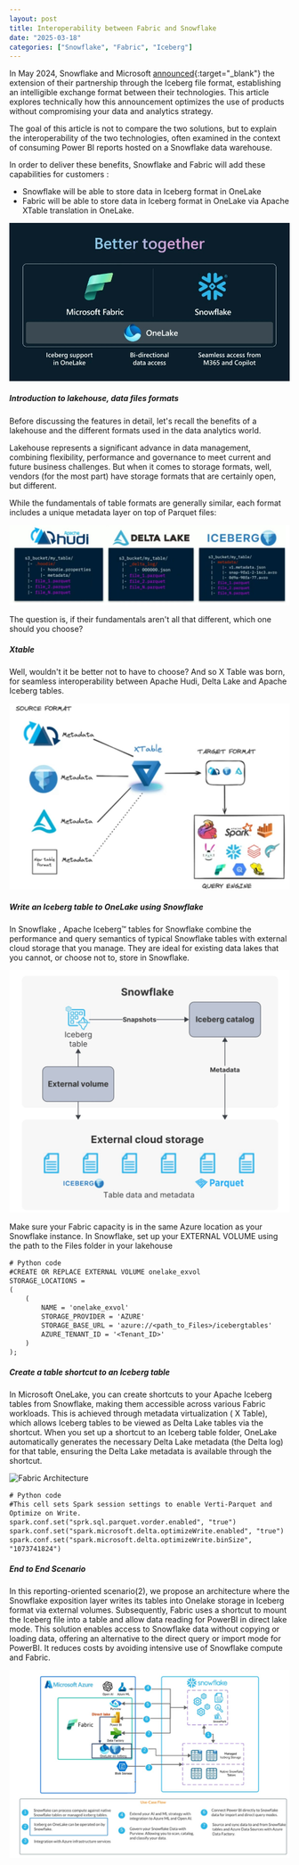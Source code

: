 ```yaml
---
layout: post
title: Interoperability between Fabric and Snowflake
date: "2025-03-18"
categories: ["Snowflake", "Fabric", "Iceberg"]
---
```

In May 2024, Snowflake and Microsoft [announced](https://www.snowflake.com/en/blog/microsoft-partnership-enhancing-interoperability/){:target="_blank"} the extension of their partnership through the Iceberg file format, establishing an intelligible exchange format between their technologies. This article explores technically how this announcement optimizes the use of products without compromising your data and analytics strategy.

The goal of this article is not to compare the two solutions, but to explain the interoperability of the two technologies, often examined in the context of consuming Power BI reports hosted on a Snowflake data warehouse.

In order to deliver these benefits, Snowflake and Fabric will add these capabilities for customers :

- Snowflake will be able to store data in Iceberg format in OneLake 
- Fabric will be able to store data in Iceberg format in OneLake via Apache XTable translation in OneLake.


![Fabric Snowflake](https://github.com/marc-hadjeje/marc-hadjeje.github.io/blob/main/assets/images/blog_post_image.jpg?raw=true)

##### Introduction to lakehouse, data files formats
Before discussing the features in detail, let's recall the benefits of a lakehouse and the different formats used in the data analytics world.

Lakehouse represents a significant advance in data management, combining flexibility, performance and governance to meet current and future business challenges. But when it comes to storage formats, well, vendors (for the most part) have storage formats that are certainly open, but different.

While the fundamentals of table formats are generally similar, each format includes a unique metadata layer on top of Parquet files:

![Fabric Architecture](https://github.com/marc-hadjeje/marc-hadjeje.github.io/blob/main/assets/images/format.jpg?raw=true)


The question is, if their fundamentals aren't all that different, which one should you choose?

##### Xtable

Well, wouldn't it be better not to have to choose? And so X Table was born, for seamless interoperability between Apache Hudi, Delta Lake and Apache Iceberg tables. 

![Fabric Architecture](https://github.com/marc-hadjeje/marc-hadjeje.github.io/blob/main/assets/images/xtable.jpg?raw=true)

##### Write an Iceberg table to OneLake using Snowflake

In Snowflake , Apache Iceberg™ tables for Snowflake combine the performance and query semantics of typical Snowflake tables with external cloud storage that you manage. They are ideal for existing data lakes that you cannot, or choose not to, store in Snowflake.

![Fabric Architecture](https://github.com/marc-hadjeje/marc-hadjeje.github.io/blob/main/assets/images/icebergsnow.jpg?raw=true)

Make sure your Fabric capacity is in the same Azure location as your Snowflake instance.
In Snowflake, set up your EXTERNAL VOLUME using the path to the Files folder in your lakehouse

```
# Python code 
#CREATE OR REPLACE EXTERNAL VOLUME onelake_exvol
STORAGE_LOCATIONS =
(
    (
        NAME = 'onelake_exvol'
        STORAGE_PROVIDER = 'AZURE'
        STORAGE_BASE_URL = 'azure://<path_to_Files>/icebergtables'
        AZURE_TENANT_ID = '<Tenant_ID>'
    )
);
```

##### Create a table shortcut to an Iceberg table

In Microsoft OneLake, you can create shortcuts to your Apache Iceberg tables from Snowflake, making them accessible across various Fabric workloads. This is achieved through metadata virtualization ( X Table), which allows Iceberg tables to be viewed as Delta Lake tables via the shortcut. 
When you set up a shortcut to an Iceberg table folder, OneLake automatically generates the necessary Delta Lake metadata (the Delta log) for that table, ensuring the Delta Lake metadata is available through the shortcut.

![Fabric Architecture](https://github.com/marc-hadjeje/marc-hadjeje.github.io/blob/main/assets/images/iceberg-shortcut-diagram.jpg?raw=true)

```
# Python code
#This cell sets Spark session settings to enable Verti-Parquet and Optimize on Write.
spark.conf.set("sprk.sql.parquet.vorder.enabled", "true")
spark.conf.set("spark.microsoft.delta.optimizeWrite.enabled", "true")
spark.conf.set("spark.microsoft.delta.optimizeWrite.binSize", "1073741824")
```
##### End to End Scenario 

In this reporting-oriented scenario(2), we propose an architecture where the Snowflake exposition layer writes its tables into Onelake storage in Iceberg format via external volumes. Subsequently, Fabric uses a shortcut to mount the Iceberg file into a table and allow data reading for PowerBI in direct lake mode. This solution enables access to Snowflake data without copying or loading data, offering an alternative to the direct query or import mode for PowerBI. It reduces costs by avoiding intensive use of Snowflake compute and Fabric.

![scenario Architecture](https://github.com/marc-hadjeje/marc-hadjeje.github.io/blob/main/assets/images/archi-end.jpg?raw=true)

